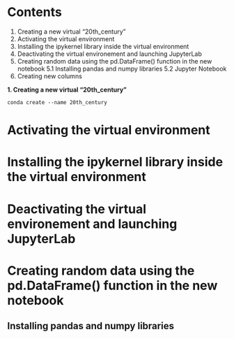 # Contents 
1. Creating a new virtual “20th_century”
2. Activating the virtual environment
3. Installing the ipykernel library inside the virtual environment
4. Deactivating the virtual environement and launching JupyterLab
5. Creating random data using the pd.DataFrame() function in the new notebook
5.1 Installing pandas and numpy libraries
5.2 Jupyter Notebook
6. Creating new columns

**1. Creating a new virtual “20th_century”**
   
   `conda create --name 20th_century`
# Activating the virtual environment
# Installing the ipykernel library inside the virtual environment
#  Deactivating the virtual environement and launching JupyterLab
# Creating random data using the pd.DataFrame() function in the new notebook
## Installing pandas and numpy libraries
